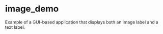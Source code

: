 # image_demo
Example of a GUI-based application that displays both an image label and a text label.
